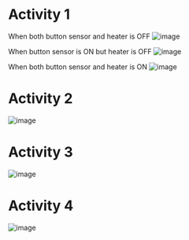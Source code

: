 # Activity 1
When both button sensor and heater is OFF
![image](https://user-images.githubusercontent.com/80700297/116564416-95ac2080-a922-11eb-8cd4-a2e653cd65e1.PNG)

When button sensor is ON but heater is  OFF
![image](https://user-images.githubusercontent.com/80700297/116564905-ffc4c580-a922-11eb-8f2c-f3ad36ba381b.PNG)

When both button sensor and heater is ON
![image](https://user-images.githubusercontent.com/80700297/116562235-9d6ac580-a920-11eb-9cbf-b751d90e7219.PNG)

# Activity 2
![image](https://user-images.githubusercontent.com/80700297/116661322-e3239e80-a9b1-11eb-8ad6-03b3637d409b.PNG)

# Activity 3
![image](https://user-images.githubusercontent.com/80700297/116661443-12d2a680-a9b2-11eb-8c46-5e4a3243002b.PNG)

# Activity 4
![image](https://user-images.githubusercontent.com/80700297/116683100-c21c7700-a9cc-11eb-8d6e-8571f3084656.PNG)

